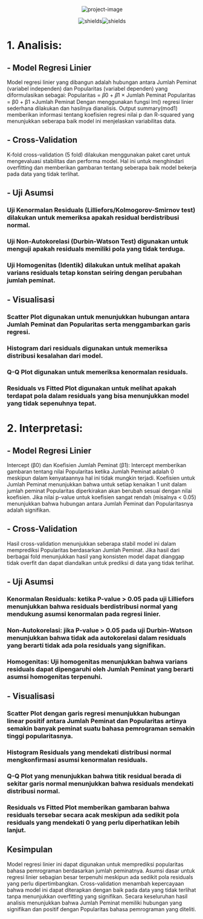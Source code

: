 <p align="center"><img src="https://socialify.git.ci/gedenarendra/UAS_STATISTIKA/image?custom_description=I+GEDE+NARENDRA+YASA_2415091086_1-DPS%0AAnalisis+%26+interpretasi&amp;description=1&amp;font=Bitter&amp;language=1&amp;logo=https%3A%2F%2Fwww.svgrepo.com%2Fshow%2F306678%2Frstudio.svg&amp;name=1&amp;pattern=Overlapping+Hexagons&amp;stargazers=1&amp;theme=Light" alt="project-image"></p>

<p align="center"><img src="https://img.shields.io/badge/Analisis-Interpretasi-red" alt="shields"><img src="https://img.shields.io/badge/R_Studio-blue" alt="shields"></p>

  
<h1>1. Analisis:</h1>

<h2>- Model Regresi Linier</h2>

Model regresi linier yang dibangun adalah hubungan antara Jumlah Peminat (variabel independen) dan Popularitas (variabel dependen) yang diformulasikan sebagai: Popularitas = 𝛽0 + 𝛽1 × Jumlah Peminat Popularitas = β0 + β1 ×Jumlah Peminat Dengan menggunakan fungsi lm() regresi linier sederhana dilakukan dan hasilnya dianalisis. Output summary(mod1) memberikan informasi tentang koefisien regresi nilai p dan R-squared yang menunjukkan seberapa baik model ini menjelaskan variabilitas data.<h2>- Cross-Validation</h2>

K-fold cross-validation (5 fold) dilakukan menggunakan paket caret untuk mengevaluasi stabilitas dan performa model. Hal ini untuk menghindari overfitting dan memberikan gambaran tentang seberapa baik model bekerja pada data yang tidak terlihat.<h2>- Uji Asumsi</h2>

### Uji Kenormalan Residuals (Lilliefors/Kolmogorov-Smirnov test) dilakukan untuk memeriksa apakah residual berdistribusi normal.

### Uji Non-Autokorelasi (Durbin-Watson Test) digunakan untuk menguji apakah residuals memiliki pola yang tidak terduga.

### Uji Homogenitas (Identik) dilakukan untuk melihat apakah varians residuals tetap konstan seiring dengan perubahan jumlah peminat.

<h2>- Visualisasi</h2>

### Scatter Plot digunakan untuk menunjukkan hubungan antara Jumlah Peminat dan Popularitas serta menggambarkan garis regresi.

### Histogram dari residuals digunakan untuk memeriksa distribusi kesalahan dari model.

### Q-Q Plot digunakan untuk memeriksa kenormalan residuals.

### Residuals vs Fitted Plot digunakan untuk melihat apakah terdapat pola dalam residuals yang bisa menunjukkan model yang tidak sepenuhnya tepat.

<h1>2. Interpretasi:</h1>

<h2>- Model Regresi Linier</h2>

Intercept (β0) dan Koefisien Jumlah Peminat (β1): Intercept memberikan gambaran tentang nilai Popularitas ketika Jumlah Peminat adalah 0 meskipun dalam kenyataannya hal ini tidak mungkin terjadi. Koefisien untuk Jumlah Peminat menunjukkan bahwa untuk setiap kenaikan 1 unit dalam jumlah peminat Popularitas diperkirakan akan berubah sesuai dengan nilai koefisien. Jika nilai p-value untuk koefisien sangat rendah (misalnya < 0.05) menunjukkan bahwa hubungan antara Jumlah Peminat dan Popularitasnya adalah signifikan.<h2>- Cross-Validation</h2>

Hasil cross-validation menunjukkan seberapa stabil model ini dalam memprediksi Popularitas berdasarkan Jumlah Peminat. Jika hasil dari berbagai fold menunjukkan hasil yang konsisten model dapat dianggap tidak overfit dan dapat diandalkan untuk prediksi di data yang tidak terlihat.<h2>- Uji Asumsi</h2>

### Kenormalan Residuals: ketika P-value > 0.05 pada uji Lilliefors menunjukkan bahwa residuals berdistribusi normal yang mendukung asumsi kenormalan pada regresi linier.

### Non-Autokorelasi: jika P-value > 0.05 pada uji Durbin-Watson menunjukkan bahwa tidak ada autokorelasi dalam residuals yang berarti tidak ada pola residuals yang signifikan.

### Homogenitas: Uji homogenitas menunjukkan bahwa varians residuals dapat dipengaruhi oleh Jumlah Peminat yang berarti asumsi homogenitas terpenuhi.

<h2>- Visualisasi</h2>

### Scatter Plot dengan garis regresi menunjukkan hubungan linear positif antara Jumlah Peminat dan Popularitas artinya semakin banyak peminat suatu bahasa pemrograman semakin tinggi popularitasnya.

### Histogram Residuals yang mendekati distribusi normal mengkonfirmasi asumsi kenormalan residuals.

### Q-Q Plot yang menunjukkan bahwa titik residual berada di sekitar garis normal menunjukkan bahwa residuals mendekati distribusi normal.

### Residuals vs Fitted Plot memberikan gambaran bahwa residuals tersebar secara acak meskipun ada sedikit pola residuals yang mendekati 0 yang perlu diperhatikan lebih lanjut.

<h2>Kesimpulan</h2>

Model regresi linier ini dapat digunakan untuk memprediksi popularitas bahasa pemrograman berdasarkan jumlah peminatnya. Asumsi dasar untuk regresi linier sebagian besar terpenuhi meskipun ada sedikit pola residuals yang perlu dipertimbangkan. Cross-validation menambah kepercayaan bahwa model ini dapat diterapkan dengan baik pada data yang tidak terlihat tanpa menunjukkan overfitting yang signifikan. Secara keseluruhan hasil analisis menunjukkan bahwa Jumlah Peminat memiliki hubungan yang signifikan dan positif dengan Popularitas bahasa pemrograman yang diteliti.
